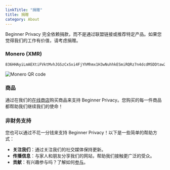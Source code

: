 ```yaml
---
linkTitle: "捐赠"
title: 捐赠
category: About
---
```

Beginner Privacy 完全依赖捐款，而不是通过联盟链接或推荐特定产品。如果您觉得我们的工作有价值，请考虑捐赠。

### Monero (XMR)
```bash
836HHAyiLmAEXtiFVktMvhJGSzCxSxi4FjYhMhmx1H3wNuhhkESmiRQRz7n4dcdMSDDtaw23ty9qdYzHf6ycfzpzLdx6Lxq
```
![Monero QR code](../../../images/xmr-qr.webp)

### 商品
通过在我们的[在线商店](https://shop.beginnerprivacy.com)购买商品来支持 Beginner Privacy。您购买的每一件商品都帮助我们继续我们的使命！

### 非财务支持
您也可以通过不花一分钱来支持 Beginner Privacy！以下是一些简单的帮助方式：
- **关注我们**：通过关注我们的社交媒体保持更新。
- **传播信息**：与家人和朋友分享我们的网站，帮助我们接触更广泛的受众。
- **贡献**：有兴趣参与吗？了解如何[参与](../about-contributing)。